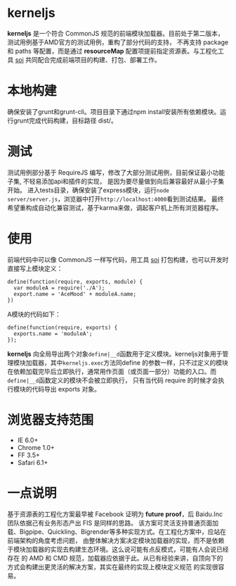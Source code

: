 # kerneljs
**kerneljs** 是一个符合 CommonJS 规范的前端模块加载器。目前处于第二版本，测试用例基于AMD官方的测试用例，重构了部分代码的支持，
不再支持 package 和 paths 等配置，而是通过 **resourceMap** 配置项提前指定资源表。与工程化工具 [soi](https://github.com/Saber-Team/soi) 
共同配合完成前端项目的构建、打包、部署工作。

# 本地构建
确保安装了grunt和grunt-cli。项目目录下通过npm install安装所有依赖模块。运行grunt完成代码构建，目标路径 dist/。

# 测试
测试用例部分基于 RequireJS 编写，修改了大部分测试用例，目前保证最小功能子集, 不轻易添加api和插件的实现，
是因为要尽量做到向后兼容最好从最小子集开始。
进入tests目录，确保安装了express模块，运行`node server/server.js`，浏览器中打开`http://localhost:4000`看到测试结果。
最终希望重构成自动化兼容测试，基于karma来做，调起客户机上所有浏览器程序。

# 使用
前端代码中可以像 CommonJS 一样写代码，用工具 [soi](https://github.com/Saber-Team/soi) 打包构建，也可以开发时直接写上模块定义：

```
define(function(require, exports, module) {
  var moduleA = require('./A');  
  export.name = 'AceMood' + moduleA.name;
})
```

A模块的代码如下：

```
define(function(require, exports) {
  exports.name = 'moduleA';
});
```

**kerneljs** 向全局导出两个对象`define|__d`函数用于定义模块。kerneljs对象用于管理模块加载器，其中`kerneljs.exec`方法同define
的参数一样，只不过定义的模块在依赖加载完毕后立即执行，通常用作页面（或页面一部分）功能的入口。而`define|__d`函数定义的模块不会被立即执行，
只有当代码 require 的时候才会执行模块的代码导出 exports 对象。

# 浏览器支持范围
* IE 6.0+
* Chrome 1.0+
* FF 3.5+
* Safari 6.1+

# 一点说明
基于资源表的工程化方案最早被 Facebook 证明为 **future proof**，后 Baidu.Inc 团队依据己有业务形态产出 FIS 是同样的思路。
该方案可灵活支持普通页面加载、Bigpipe、Quickling、Bigrender等多种实现方式。在工程化方案中，应站在前端架构的角度考虑问题，
由整体解决方案决定模块加载器的实现，而不是依赖于模块加载器的实现去构建生态环境。这么说可能有点反模式，可能有人会说已经存在
的 AMD 和 CMD 规范，加载器应依据于此。从已有经验来讲，自顶向下的方式会构建出更灵活的解决方案，其实在最终的实现上模块定义规范
的实现很容易。
